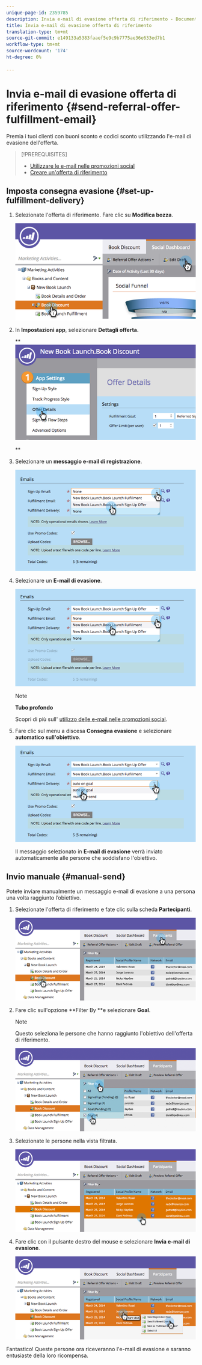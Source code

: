 ```yaml
---
unique-page-id: 2359785
description: Invia e-mail di evasione offerta di riferimento - Documenti Marketo - Documentazione prodotto
title: Invia e-mail di evasione offerta di riferimento
translation-type: tm+mt
source-git-commit: e149133a5383faaef5e9c9b7775ae36e633ed7b1
workflow-type: tm+mt
source-wordcount: '174'
ht-degree: 0%

---
```



# Invia e-mail di evasione offerta di riferimento {#send-referral-offer-fulfillment-email}

Premia i tuoi clienti con buoni sconto e codici sconto utilizzando l&#39;e-mail di evasione dell&#39;offerta.

>[!PREREQUISITES]
>
>* [Utilizzare le e-mail nelle promozioni social](../../../../product-docs/demand-generation/social/social-functions/use-emails-in-social-promotions.md)
>* [Creare un&#39;offerta di riferimento](create-a-referral-offer.md)

>



## Imposta consegna evasione {#set-up-fulfillment-delivery}

1. Selezionate l&#39;offerta di riferimento. Fare clic su **Modifica bozza**.

   ![](assets/image2015-4-20-16-3a3-3a14.png)

1. In **Impostazioni app**, selezionare **Dettagli offerta.**

   ** ![](assets/image2015-4-23-12-3a53-3a16.png)

   **

1. Selezionare un **messaggio e-mail di registrazione**.

   ![](assets/image2015-4-23-12-3a58-3a52.png)

1. Selezionare un **E-mail di evasione**.

   ![](assets/image2015-4-23-13-3a4-3a40.png)

   >[!NOTE]
   >
   >**Tubo profondo**
   >
   >
   >Scopri di più sull&#39; [utilizzo delle e-mail nelle promozioni social](../../../../product-docs/demand-generation/social/social-functions/use-emails-in-social-promotions.md).

1. Fare clic sul menu a discesa **Consegna evasione** e selezionare **automatico sull&#39;obiettivo**.

   ![](assets/image2015-4-23-13-3a13-3a33.png)

   Il messaggio selezionato in **E-mail di evasione** verrà inviato automaticamente alle persone che soddisfano l&#39;obiettivo.

## Invio manuale {#manual-send}

Potete inviare manualmente un messaggio e-mail di evasione a una persona una volta raggiunto l’obiettivo.

1. Selezionate l&#39;offerta di riferimento e fate clic sulla scheda **Partecipanti**.

   ![](assets/image2015-4-20-15-3a37-3a14.png)

1. Fare clic sull&#39;opzione **Filter By **e selezionare **Goal**.

   >[!NOTE]
   >
   >Questo seleziona le persone che hanno raggiunto l&#39;obiettivo dell&#39;offerta di riferimento.

   ![](assets/image2015-4-20-15-3a59-3a11.png)

1. Selezionate le persone nella vista filtrata.

   ![](assets/2015-04-23-13-08-53.png)

1. Fare clic con il pulsante destro del mouse e selezionare **Invia e-mail di evasione**.

   ![](assets/2015-04-20-15-54-13.png)

Fantastico! Queste persone ora riceveranno l&#39;e-mail di evasione e saranno entusiaste della loro ricompensa.
